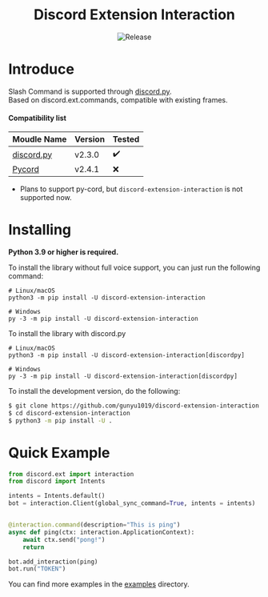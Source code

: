 <h1 align="center">Discord Extension Interaction</h1>
<p align="center">
    <img src="https://img.shields.io/badge/release_version-0.6.0%20beta-0080aa?style=flat" alt="Release" >
</p>

# Introduce
Slash Command is supported through [discord.py](https://github.com/Rapptz/discord.py). <br/>
Based on discord.ext.commands, compatible with existing frames.


#### Compatibility list
<table>
    <thead>
        <tr>
            <th>Moudle Name</th>
            <th>Version</th>
            <th>Tested</th>
        </tr>
    </thead>
    <tbody>
        <tr>
            <td><a href="https://github.com/Rapptz/discord.py">discord.py</a></td>
            <td>v2.3.0</td>
            <td>✔️</td>
        </tr>
        <tr>
            <td><a href="https://github.com/Pycord-Development/pycord">Pycord</a></td>
            <td>v2.4.1</td>
            <td>❌</td>
        </tr>
    </tbody>
</table>

* Plans to support py-cord, but `discord-extension-interaction` is not supported now.

# Installing
**Python 3.9 or higher is required.**<br/>

To install the library without full voice support, you can just run the following command:
```commandline
# Linux/macOS
python3 -m pip install -U discord-extension-interaction

# Windows
py -3 -m pip install -U discord-extension-interaction
```

To install the library with discord.py
```commandline
# Linux/macOS
python3 -m pip install -U discord-extension-interaction[discordpy]

# Windows
py -3 -m pip install -U discord-extension-interaction[discordpy]
```

To install the development version, do the following:
```bash
$ git clone https://github.com/gunyu1019/discord-extension-interaction
$ cd discord-extension-interaction
$ python3 -m pip install -U .
```

# Quick Example
```python
from discord.ext import interaction
from discord import Intents

intents = Intents.default()
bot = interaction.Client(global_sync_command=True, intents = intents)


@interaction.command(description="This is ping")
async def ping(ctx: interaction.ApplicationContext):
    await ctx.send("pong!")
    return

bot.add_interaction(ping)
bot.run("TOKEN")
```

You can find more examples in the [examples](examples) directory.
